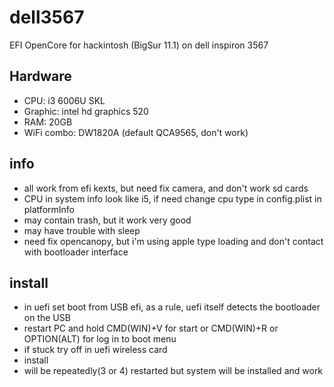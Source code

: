 # dell3567
EFI OpenCore for hackintosh (BigSur 11.1) on dell inspiron 3567 

## Hardware
- CPU: i3 6006U SKL  
- Graphic: intel hd graphics 520  
- RAM: 20GB  
- WiFi combo: DW1820A (default QCA9565, don't work)  

## info
- all work from efi kexts, but need fix camera, and don't work sd cards
- CPU in system info look like i5, if need change cpu type in config.plist in platformInfo
- may contain trash, but it work very good
- may have trouble with sleep
- need fix opencanopy, but i'm using apple type loading and don't contact with bootloader interface

## install
- in uefi set boot from USB efi, as a rule, uefi itself detects the bootloader on the USB
- restart PC and hold CMD(WIN)+V for start or CMD(WIN)+R or OPTION(ALT) for log in to boot menu
- if stuck try off in uefi wireless card
- install
- will be repeatedly(3 or 4) restarted but system will be installed and work